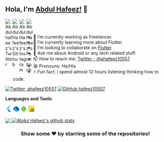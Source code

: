 ## Hola, I'm [Abdul Hafeez!](https://abdulhafeez.xyz) 👋


<a href="https://twitter.com/ahafeez10557">
  <img align="left" alt="Abdul hafeez's Twitter" width="22px" src="https://cdn.jsdelivr.net/npm/simple-icons@v3/icons/twitter.svg" />
</a>

<a href="https://github.com/hafeez10557">
  <img align="left" alt="Abdul Hafeez's Github" width="22px" src="https://cdn.jsdelivr.net/npm/simple-icons@v3/icons/github.svg" />
</a>
<a href="https://instagram.com/a.hafeez10557/">
  <img align="left" alt="Abdul Hafeez's Instagram" width="22px" src="https://cdn.jsdelivr.net/npm/simple-icons@v3/icons/instagram.svg" />
</a>
<a href="https://www.facebook.com/people/Abdul-Hafeez/100063561204409">
  <img align="left" alt="Abdul Hafeez's Facebook" width="22px" src="https://cdn.jsdelivr.net/npm/simple-icons@v3/icons/facebook.svg" />
</a>

<br/>
<br/>



- 🔭 I’m currently working as Freelancer.
- 🌱 I’m currently learning more about Flutter.
- 👯 I’m looking to collaborate on [Flutter](https://abdulhafeez.xyz/).
- 💬 Ask me about Android or any tech related stuff.
- 📫 How to reach me: [Twitter - @ahafeez10557](https://twitter.com/ahafeez10557) 
- 😄 Pronouns: He/His
- ⚡ Fun fact: I spend almost 12 hours listening thinking  how to code.

[![Twitter: ahafeez10557](https://img.shields.io/twitter/follow/ahafeez10557?style=social)](https://twitter.com/ahafeez10557)
[![GitHub hafeez10557](https://img.shields.io/github/followers/hafeez10557?label=follow&style=social)](https://github.com/hafeez10557)


**Languages and Tools:**  

<code><img height="20" src="https://raw.githubusercontent.com/github/explore/80688e429a7d4ef2fca1e82350fe8e3517d3494d/topics/flutter/flutter.png"></code>
<code><img height="20" src="https://raw.githubusercontent.com/github/explore/80688e429a7d4ef2fca1e82350fe8e3517d3494d/topics/dart/dart.png"></code>
<code><img height="20" src="https://raw.githubusercontent.com/github/explore/80688e429a7d4ef2fca1e82350fe8e3517d3494d/topics/android/android.png"></code>
<code><img height="20" src="https://raw.githubusercontent.com/github/explore/80688e429a7d4ef2fca1e82350fe8e3517d3494d/topics/javascript/javascript.png"></code>

<a href="https://github.com/hafeez10557">
  <img align="center" src="https://github-readme-stats.vercel.app/api/top-langs/?username=hafeez10557&theme=light&hide_langs_below=1" />
</a>
<a href="https://github.com/hafeez10557">
 <img align="center" src="https://github-readme-stats.vercel.app/api?username=hafeez10557&show_icons=true&theme=light&line_height=27" alt="Abdul Hafeez's github stats"/>
</a>

<div align="center">

### Show some ❤️ by starring some of the repositories!

</div>
